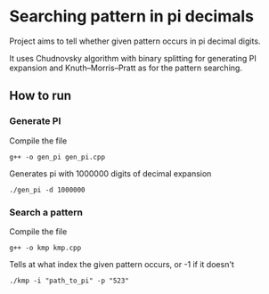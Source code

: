 # Searching pattern in pi decimals

Project aims to tell whether given pattern occurs in pi decimal digits.

It uses Chudnovsky algorithm with binary splitting for generating PI expansion and Knuth–Morris–Pratt as for the pattern searching.

## How to run


### Generate PI
Compile the file

```g++ -o gen_pi gen_pi.cpp```

Generates pi with 1000000 digits of decimal expansion

```./gen_pi -d 1000000```


### Search a pattern
Compile the file

```g++ -o kmp kmp.cpp```

Tells at what index the given pattern occurs, or -1 if it doesn't

```./kmp -i "path_to_pi" -p "523"```
